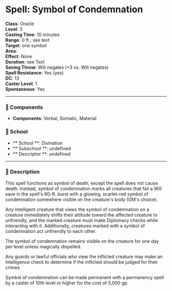 
# Spell: Symbol of Condemnation
**Class**: Oracle  
**Level**: 3  
**Casting Time**: 10 minutes  
**Range**: 0 ft.; see text  
**Target**: one symbol  
**Area**:   
**Effect**: _None_  
**Duration**: see Text  
**Saving Throw**: Will negates (+3 vs. Will negates)  
**Spell Resistance**: Yes (yes)  
**DC**: 13  
**Caster Level**: 1  
**Spontaneous**: Yes

---

### 🔮 Components
- **Components**: Verbal, Somatic, Material

### 🏫 School
- ** School **: Divination
- ** Subschool **: undefined
- ** Descriptor **: undefined
---

### 📜 Description
This spell functions as symbol of death, except the spell does not cause death. Instead, symbol of condemnation marks all creatures that fail a Will save in the spell's 60-ft. burst with a glowing, scarlet-red symbol of condemnation somewhere visible on the creature's body (GM's choice).

Any intelligent creature that views the symbol of condemnation on a creature immediately shifts their attitude toward the affected creature to unfriendly, and the marked creature must make Diplomacy checks while interacting with it. Additionally, creatures marked with a symbol of condemnation act unfriendly to each other.

The symbol of condemnation remains visible on the creature for one day per level unless magically dispelled.

Any guards or lawful officials who view the inflicted creature may make an Intelligence check to determine if the inflicted should be judged for their crimes.

Symbol of condemnation can be made permanent with a permanency spell by a caster of 10th level or higher for the cost of 5,000 gp.
